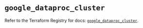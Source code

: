 # `google_dataproc_cluster`

Refer to the Terraform Registry for docs: [`google_dataproc_cluster`](https://registry.terraform.io/providers/hashicorp/google-beta/5.42.0/docs/resources/google_dataproc_cluster).
